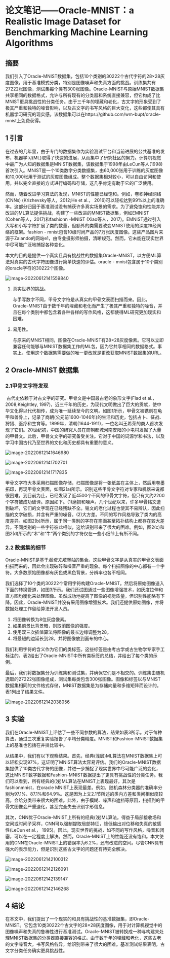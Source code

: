 # 论文笔记——Oracle-MNIST：a Realistic Image Dataset for Benchmarking Machine Learning Algorithms


## 摘要

​	我们引入了Oracle-MNIST数据集，包括10个类别的30222个古代字符的28×28灰度图像，用于基准模式分类，特别是图像噪声和失真方面的挑战。训练集共有27222张图像，测试集每个类有300张图像。Oracle-MNIST与原始MNIST数据集共享相同的数据格式，允许与所有现有的分类器和系统直接兼容，但它构成了比MNIST更具挑战性的分类任务。由于三千年的埋藏和老化，古文字的形象受到了极其严重和独特的噪音影响，以及古文字的书写风格的巨大变化，这些都使其具有机器学习研究的现实感。该数据集可以在https://github.com/wm-bupt/oracle-mnist上免费获得。

## 1 引言

​	在过去的几年里，由于专门的数据集作为实验测试平台和当前进展的公共基准的发布，机器学习(ML)取得了快速的进展，从而集中了研究社区的努力。计算机视觉中最广为人知的数据集是MNIST数据集，该数据集于1998年由LeCun等人(1998)首次引入。MNIST是一个10类数字分类数据集，由60,000张用于训练的灰度图像和10,000张用于测试的灰度图像组成。整个数据集相对较小，可以自由访问和使用，并以完全直接的方式进行编码和存储，这几乎肯定有助于它的广泛使用。

​	然而，随着改进学习算法的发现，MNIST的性能已经饱和。例如，卷积神经网络(CNNs) (Krizhevsky等人，2012;He et al.， 2016)可以轻松达到99%以上的准确率。这部分归因于基准测试没有捕获许多真实场景的需求。为了避免饱和性能并为改进的ML算法提供挑战，构建了一些改进的MNIST数据集，例如EMNIST (Cohen等人，2017)和fashionn -MNIST (Xiao等人，2017)。EMNIST通过引入大写和小写字符扩展了类的数量，但额外的类需要改变MNIST使用的深度神经网络的框架。fashion - mnist包含10级时尚产品的7万张灰度图像。这些产品图片来源于Zalando的网站e1，由专业摄影师拍摄，清晰规范。然而，它未能在现实世界中尽可能广泛地捕捉各种变化。

​	本文的目的是提供一个真实且具有挑战性的数据集Oracle-MNIST，以方便ML算法对真实的古代字符图像进行简单快速的评估。oracle - mnist包含属于10个类别的oracle字符的30222个图像。

![image-20220612141559840](/image/Paper/image-20220612141559840.png)

1. 真实世界的挑战。

   与手写数字不同，甲骨文字符是从真实的甲骨文表面扫描而来。因此，Oracle-MNIST由于数千年的埋藏和老化而产生了极其严重和独特的噪音，并且在每个类别中都包含着各种各样的写作风格，这都使得ML研究更加现实和困难。

2. 易用性。

   与原来的MNIST相同，图像在Oracle-MNIST有28×28灰度像素。它可以立即兼容任何能够与MNIST数据集工作的ML包，因为它共享相同的数据格式。事实上，使用这个数据集需要做的唯一更改就是更改获取MNIST数据集的URL。

## 2 Oracle-MNIST 数据集

### 2.1甲骨文字符发现

​	古代史依赖于对古文字的研究。甲骨文是中国最古老的象形文字(Flad et al.， 2008;Keightley, 1997)，近三千年的历史，为现代文明做出了巨大的贡献，使中华文化得以代代相传，成为唯一延续至今的文明。如图1所示，甲骨文被镌刻在龟甲和兽骨上，记录了商朝(公元前1600-1046年)的生活和历史，包括占卜、征战、狩猎、医疗和生育等。1899年，清朝(1644-1911)，一位名叫王希荣的商人首次发现了它们。20世纪初，中国的研究人员在商朝都城河南安阳的小屯村发掘了大量的甲骨文。此后，甲骨文文字的研究备受关注。它对于中国的词源学和书法，以及学习中国古代乃至世界的文化和历史都具有重要的意义。

![image-20220612141646980](/image/Paper/image-20220612141646980.png)

![image-20220612141702701](/image/Paper/image-20220612141702701.png)

![image-20220612141717835](/image/Paper/image-20220612141717835.png)

​	甲骨文字符大多采用扫描图像存储，扫描图像是将一张纸盖在主体上，然后用卷墨拓印，再现甲骨文表面，如图2(a)所示。识别这些甲骨文字符对专家和机器来说都很困难。到目前为止，已经发现了近4500个不同的甲骨文字符，但只有大约2200个字符被成功破译。原因如下。(1)磨损和噪声。几个世纪以来，许多甲骨铭文遭到破坏，它们的文字现在已经残缺不全。铭文的老化过程也使其不易辨认，因此扫描的文字破损，并含有严重的噪音。(2)大方差。不同的写作风格导致了类内的高度差异。如图2(b)所示，属于同一类别的字符在笔画甚至拓扑结构上都存在较大差异。不同类别的一些字符彼此相似，这给识别带来了很大的困难。例如，图2(c)和图2(d)所示的“木”和“牛”两个类别的字符仅在一些小细节上有所不同。

### 2.2 数据集的细节

​	Oracle-MNIST是基于*殷奇文苑网站*的集合。这些甲骨文字是从真实的甲骨文表面扫描而来的，因此会出现破碎和噪音严重的现象。每个扫描图像的中心都有一个字符。大多数原始图像都有灰色或黑色背景，分辨率也各不相同。

​	我们选择了10个类的30222个常用字符构建Oracle-MNIST。然后将原始图像送入下面的转换管道，如图3所示。我们还试图通过一些图像增强技术，如灰度拉伸和直方图均衡化来处理图像。虽然成功地提高了图像的视觉质量，但识别性能略有下降。因此，Oracle-MNIST并没有采用图像增强技术。我们还提供原始图像，并将数据处理工作留给算法开发人员。

1. 将图像转换为8位灰度像素。
2. 如果前景比背景暗，则取消图像的强度。
3. 使用双三次插值算法将图像的最长边缘调整为28。
4. 将最短的边延长到28，并将图像放到画布的中心。

​	我们利用字符的含义作为它们的类标签。这些标签是由考古学或古生物学专家手工标注的。表2给出了Oracle-MNIST中所有类标签的总结，并给出了每个类的示例。

​	最后，我们将数据集分为训练集和测试集，并确保它们是不相交的。训练集由随机选取的27222张图像组成，测试集每类包含300张图像。图像和标签以与MNIST数据集相同的文件格式存储，MNIST数据集是为存储向量和多维矩阵而设计的。表1列出了结果文件。

![image-20220612142038056](/image/Paper/image-20220612142038056.png)

## 3 实验

​	我们在Oracle-MNIST上评估了一些不同参数的算法，结果如表3所示。对于每种算法，通过三次重复实验报告了平均分类精度。MNIST和Fashion-MNIST数据集上的基准也包括在并排比较中。

​	从结果中，我们有以下观察结果。首先，经典(浅层)ML算法在MNIST数据集上可以轻松实现97%，这证明了MNIST算法太容易评估。我们的Oracle-MNIST数据集提供了10类古代字符的图像，并进一步捕捉了现实世界中尽可能广泛的变化，这比MNIST数字数据和Fashion-MNIST数据提出了更具有挑战性的分类任务。我们可以看到，所有经典的(浅)ML算法在MNIST上表现最好，其次是fashionmnist，在oracle MNIST上表现最差。例如，随机森林分类器的准确率分别为97.1%、87.1%和64.9%。这是因为上文2.1节所述的类内方差和类间相似度较高，会给分类带来很大的困难。此外，由于模糊、噪声和遮挡等原因，扫描到的甲骨文图像会严重退化，甚至完全失去识别字形信息。

​	其次，CNN优于Oracle-MNIST上所有的经典(浅)ML算法。得益于局部接收场和空间或时间子采样，CNN可以强制提取局部特征，降低输出对位移和失真的敏感性(LeCun et al.， 1995)。因此，现实世界的挑战，如不同的写作风格，噪音和闭塞，可以在一定程度上解决。然而，Oracle-MNIST上的性能还没有饱和。本文使用的CNN在Oracle-MNIST上的错误率为6.2%，还有改进的空间。尽管CNN具有强大的表示能力，但是识别这些古文字的问题还有待完全解决。

![image-20220612142100312](/image/Paper/image-20220612142100312.png)

![image-20220612142126091](/image/Paper/image-20220612142126091.png)

![image-20220612142139147](/image/Paper/image-20220612142139147.png)

![image-20220612142146268](/image/Paper/image-20220612142146268.png)

## 4 结论

​	在本文中，我们提出了一个现实的和具有挑战性的基准数据集，即Oracle-MNIST。它包含10类30222个古文字的28×28灰度图像，用于对计算机视觉中的图像噪声和失真的鲁棒性进行基准测试。Oracle-MNIST被转换成一种与构建来处理MNIST数据集的分类器直接兼容的格式。由于数千年的埋藏和老化，这些古老的文字噪音大，书写风格各异，给识别带来了很大的困难。基准测试结果表明，古文字分类任务确实更具挑战性。

